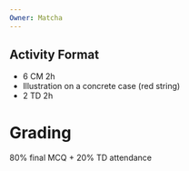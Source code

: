 ```yaml
---
Owner: Matcha
---
```

## Activity Format
- 6 CM 2h
- Illustration on a concrete case (red string)
- 2 TD 2h
# Grading
80% final MCQ + 20% TD attendance